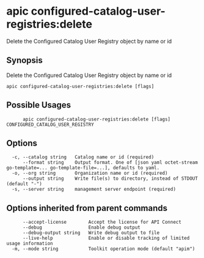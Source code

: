 # apic configured-catalog-user-registries:delete

Delete the Configured Catalog User Registry object by name or id

## Synopsis

Delete the Configured Catalog User Registry object by name or id

```
apic configured-catalog-user-registries:delete [flags]
```

## Possible Usages

```
      apic configured-catalog-user-registries:delete [flags] CONFIGURED_CATALOG_USER_REGISTRY
```

## Options

```
  -c, --catalog string   Catalog name or id (required)
      --format string    Output format. One of [json yaml octet-stream go-template=... go-template-file=...], defaults to yaml.
  -o, --org string       Organization name or id (required)
      --output string    Write file(s) to directory, instead of STDOUT (default "-")
  -s, --server string    management server endpoint (required)
```

## Options inherited from parent commands

```
      --accept-license        Accept the license for API Connect
      --debug                 Enable debug output
      --debug-output string   Write debug output to file
      --live-help             Enable or disable tracking of limited usage information
  -m, --mode string           Toolkit operation mode (default "apim")
```
